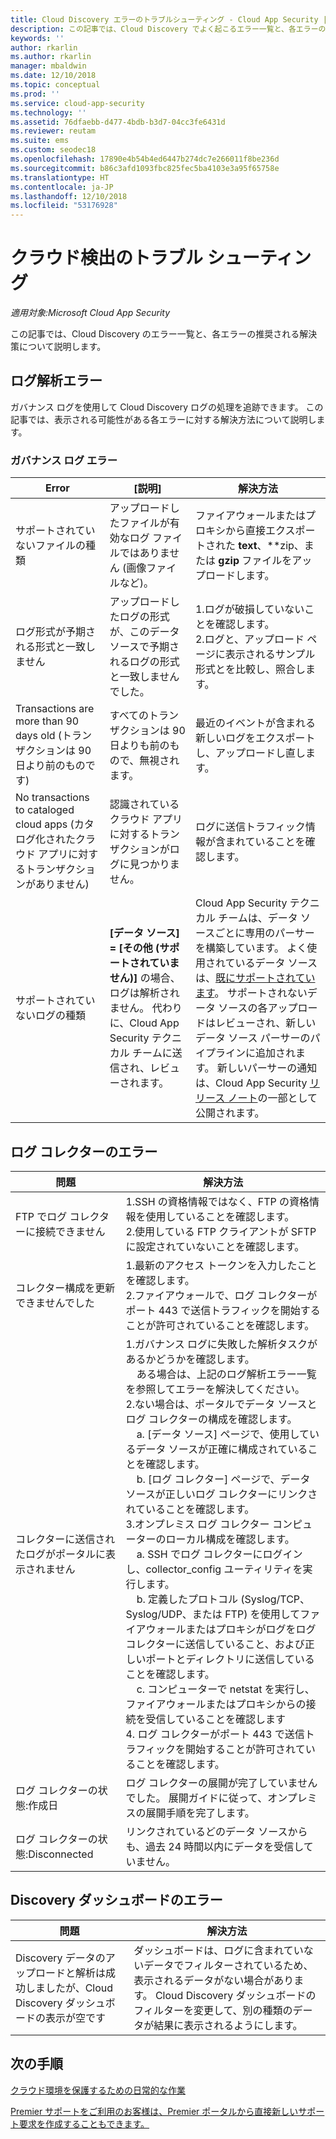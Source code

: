 ```yaml
---
title: Cloud Discovery エラーのトラブルシューティング - Cloud App Security | Microsoft Docs
description: この記事では、Cloud Discovery でよく起こるエラー一覧と、各エラーの推奨される解決策について説明します。
keywords: ''
author: rkarlin
ms.author: rkarlin
manager: mbaldwin
ms.date: 12/10/2018
ms.topic: conceptual
ms.prod: ''
ms.service: cloud-app-security
ms.technology: ''
ms.assetid: 76dfaebb-d477-4bdb-b3d7-04cc3fe6431d
ms.reviewer: reutam
ms.suite: ems
ms.custom: seodec18
ms.openlocfilehash: 17890e4b54b4ed6447b274dc7e266011f8be236d
ms.sourcegitcommit: b86c3afd1093fbc825fec5ba4103e3a95f65758e
ms.translationtype: HT
ms.contentlocale: ja-JP
ms.lasthandoff: 12/10/2018
ms.locfileid: "53176928"
---
```

# <a name="troubleshooting-cloud-discovery"></a>クラウド検出のトラブル シューティング

*適用対象:Microsoft Cloud App Security*

この記事では、Cloud Discovery のエラー一覧と、各エラーの推奨される解決策について説明します。

## <a name="log-parsing-errors"></a>ログ解析エラー

ガバナンス ログを使用して Cloud Discovery ログの処理を追跡できます。 この記事では、表示される可能性がある各エラーに対する解決方法について説明します。

### <a name="governance-log-errors"></a>ガバナンス ログ エラー

|Error|[説明]|解決方法|
|----|----|----|
|サポートされていないファイルの種類|アップロードしたファイルが有効なログ ファイルではありません (画像ファイルなど)。|ファイアウォールまたはプロキシから直接エクスポートされた **text**、**zip、または **gzip** ファイルをアップロードします。|
|ログ形式が予期される形式と一致しません|アップロードしたログの形式が、このデータ ソースで予期されるログの形式と一致しませんでした。|1.ログが破損していないことを確認します。 <br /> 2.ログと、アップロード ページに表示されるサンプル形式とを比較し、照合します。|
|Transactions are more than 90 days old (トランザクションは 90 日より前のものです)|すべてのトランザクションは 90 日よりも前のもので、無視されます。|最近のイベントが含まれる新しいログをエクスポートし、アップロードし直します。|
|No transactions to cataloged cloud apps (カタログ化されたクラウド アプリに対するトランザクションがありません)|認識されているクラウド アプリに対するトランザクションがログに見つかりません。|ログに送信トラフィック情報が含まれていることを確認します。|
|サポートされていないログの種類|**[データ ソース] = [その他 (サポートされていません)]** の場合、ログは解析されません。 代わりに、Cloud App Security テクニカル チームに送信され、レビューされます。|Cloud App Security テクニカル チームは、データ ソースごとに専用のパーサーを構築しています。 よく使用されているデータ ソースは、[既にサポートされています](set-up-cloud-discovery.md)。 サポートされないデータ ソースの各アップロードはレビューされ、新しいデータ ソース パーサーのパイプラインに追加されます。 新しいパーサーの通知は、Cloud App Security [リリース ノート](release-notes.md)の一部として公開されます。|

## <a name="log-collector-errors"></a>ログ コレクターのエラー

|問題 | 解決方法 |
|--------|--|
|FTP でログ コレクターに接続できません| 1.SSH の資格情報ではなく、FTP の資格情報を使用していることを確認します。 <br />2.使用している FTP クライアントが SFTP に設定されていないことを確認します。  |
|コレクター構成を更新できませんでした | 1.最新のアクセス トークンを入力したことを確認します。 <br />2.ファイアウォールで、ログ コレクターがポート 443 で送信トラフィックを開始することが許可されていることを確認します。|
|コレクターに送信されたログがポータルに表示されません | 1.ガバナンス ログに失敗した解析タスクがあるかどうかを確認します。  <br />  &nbsp;&nbsp;&nbsp;&nbsp;ある場合は、上記のログ解析エラー一覧を参照してエラーを解決してください。<br /> 2.ない場合は、ポータルでデータ ソースとログ コレクターの構成を確認します。 <br /> &nbsp;&nbsp;&nbsp;&nbsp;a. [データ ソース] ページで、使用しているデータ ソースが正確に構成されていることを確認します。 <br />&nbsp;&nbsp;&nbsp;&nbsp;b. [ログ コレクター] ページで、データ ソースが正しいログ コレクターにリンクされていることを確認します。 <br /> 3.オンプレミス ログ コレクター コンピューターのローカル構成を確認します。  <br />&nbsp;&nbsp;&nbsp;&nbsp;a. SSH でログ コレクターにログインし、collector_config ユーティリティを実行します。<br/>&nbsp;&nbsp;&nbsp;&nbsp;b. 定義したプロトコル (Syslog/TCP、Syslog/UDP、または FTP) を使用してファイアウォールまたはプロキシがログをログ コレクターに送信していること、および正しいポートとディレクトリに送信していることを確認します。<br /> &nbsp;&nbsp;&nbsp;&nbsp;c. コンピューターで netstat を実行し、ファイアウォールまたはプロキシからの接続を受信していることを確認します <br /> 4. ログ コレクターがポート 443 で送信トラフィックを開始することが許可されていることを確認します。 |
|ログ コレクターの状態:作成日 | ログ コレクターの展開が完了していませんでした。 展開ガイドに従って、オンプレミスの展開手順を完了します。|
|ログ コレクターの状態:Disconnected | リンクされているどのデータ ソースからも、過去 24 時間以内にデータを受信していません。 |


## <a name="discovery-dashboard-errors"></a>Discovery ダッシュボードのエラー

|問題|解決方法|
|----|----|
|Discovery データのアップロードと解析は成功しましたが、Cloud Discovery ダッシュボードの表示が空です|ダッシュボードは、ログに含まれていないデータでフィルターされているため、表示されるデータがない場合があります。 Cloud Discovery ダッシュボードのフィルターを変更して、別の種類のデータが結果に表示されるようにします。|

## <a name="next-steps"></a>次の手順
  
[クラウド環境を保護するための日常的な作業](daily-activities-to-protect-your-cloud-environment.md)   

[Premier サポートをご利用のお客様は、Premier ポータルから直接新しいサポート要求を作成することもできます。](https://premier.microsoft.com/)  

